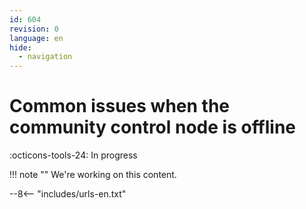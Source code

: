 ```yaml
---
id: 604
revision: 0
language: en
hide:
  - navigation
---
```


# Common issues when the community control node is offline

 :octicons-tools-24: In progress

!!! note ""
     We're working on this content.

--8<-- "includes/urls-en.txt"

